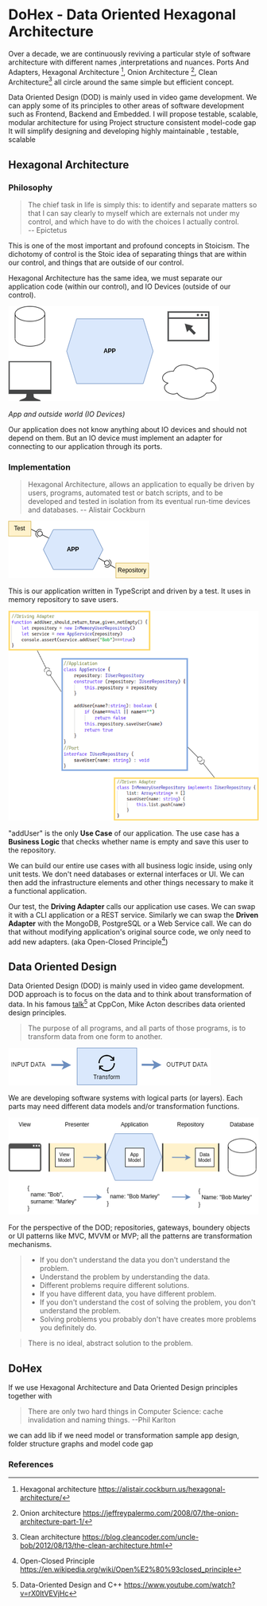 # DoHex - Data Oriented Hexagonal Architecture  

Over a decade, we are continuously reviving a particular style of software architecture with different names ,interpretations and nuances. Ports And Adapters, Hexagonal Architecture [^1], Onion Architecture [^2], Clean Architecture[^3] all circle around the same simple but efficient concept.

Data Oriented Design (DOD) is mainly used in video game development. We can apply some of its principles to other areas of software development such as Frontend, Backend and Embedded.
I will propose testable, scalable, modular architecture for using 
Project structure consistent 
model-code gap
It will simplify designing and developing highly maintainable , testable, scalable 

## Hexagonal Architecture 

### Philosophy  

> The chief task in life is simply this: to identify and separate matters so that I can say clearly to myself which are externals not under my control, and which have to do with the choices I actually control.  
> -- Epictetus

This is one of the most important and profound concepts in Stoicism. The dichotomy of control is the Stoic idea of separating things that are within our control, and things that are outside of our control.   

Hexagonal Architecture has the same idea, we must separate our application code (within our control), and IO Devices (outside of our control).   

![App and oursite world](https://raw.githubusercontent.com/alicemunsal/dohex/master/diagrams/1-App.png)

*App and outside world (IO Devices)*  

Our application does not know anything about IO devices and should not depend on them. But an IO device must implement an adapter for connecting to our application through its ports. 

### Implementation   

> Hexagonal Architecture, allows an application to equally be driven by users, programs, automated test or batch scripts, and to be developed and tested in isolation from its eventual run-time devices and databases.
> -- Alistair Cockburn  

![Application](https://raw.githubusercontent.com/alicemunsal/dohex/master/diagrams/1-Hex.png)

This is our application written in TypeScript and driven by a test. It uses in memory repository to save users.  

![code](https://raw.githubusercontent.com/alicemunsal/dohex/master/diagrams/1-Code.png)

"addUser" is the only **Use Case** of our application. The use case has a **Business Logic** that checks whether name is empty and save this user to the repository.   

We can build our entire use cases with all business logic inside, using only unit tests. We don't need databases or external interfaces or UI. We can then add the infrastructure elements and other things necessary to make it a functional application.  

Our test, the **Driving Adapter** calls our application use cases. We can swap it with a CLI application or  a REST service.  Similarly we can swap the **Driven Adapter** with the MongoDB, PostgreSQL or a Web Service call. We can do that without modifying application's original source code, we only need to add new adapters. (aka Open-Closed Principle[^4])

## Data Oriented Design

Data Oriented Design (DOD) is mainly used in video game development. DOD approach is to focus on the data and to think about transformation of data.  In his famous [talk](https://www.youtube.com/watch?v=rX0ItVEVjHc)[^5] at CppCon, Mike Acton describes data oriented design principles. 

> The purpose of all programs, and all parts of those programs, is to transform data from one form to another.  

![enter image description here](https://raw.githubusercontent.com/alicemunsal/dohex/master/diagrams/1-DOD.png)


We are developing software systems with logical parts (or layers). Each parts may need different data models and/or transformation functions.     

![enter image description here](https://raw.githubusercontent.com/alicemunsal/dohex/master/diagrams/1-Transformer.png)

For the perspective of the DOD; repositories, gateways, boundery objects or UI patterns like MVC, MVVM or MVP; all the patterns are transformation mechanisms.

> - If you don't understand the data you don't understand the problem.  
> - Understand the problem by understanding the data.  
> - Different problems require different solutions.  
> - If you have different data, you have different problem.  
> - If you don't understand the cost of solving the problem, you don't understand the problem.
> - Solving problems you probably don't have creates more problems you definitely do.

> There is no ideal, abstract solution to the problem.  


## DoHex  

If we use Hexagonal Architecture and Data Oriented Design principles together with  

> There are only two hard things in Computer Science: cache invalidation and naming things. 
> --Phil Karlton

we can add lib if we need model or transformation
sample app design, folder structure graphs and model code gap  

### References
[^1]: Hexagonal architecture https://alistair.cockburn.us/hexagonal-architecture/
[^2]: Onion architecture https://jeffreypalermo.com/2008/07/the-onion-architecture-part-1/
[^3]: Clean architecture https://blog.cleancoder.com/uncle-bob/2012/08/13/the-clean-architecture.html
[^4]: Open-Closed Principle https://en.wikipedia.org/wiki/Open%E2%80%93closed_principle
[^5]: Data-Oriented Design and C++ https://www.youtube.com/watch?v=rX0ItVEVjHc
<!--stackedit_data:
eyJoaXN0b3J5IjpbLTE5ODMxODMxMjAsLTEyNjQwNjgxODYsLT
EyOTA0NDE0MzEsMTQ4MTQwMDcwMSwtMTc0MDI1NTg1MSw5MTcx
OTA3NjEsLTg1MjEzNTM4OCwtNzg1MTg0NTI0LC0xOTMxMDk4Nj
I4LC01MjkxMjk0NDksLTIwNzkxODAzMDcsLTI0OTM3MDM2MCwx
OTE1NzE1OTc0LC0xNTM5NjA5Njg1LDE2NjAwNzA0OTIsLTc0ND
YzOTgyMSwxNzMzNTU4NDU0LC0xNTAwMTk3ODUyLC0xNjAzODQ5
ODI2LDE2MTA3NjA0MjddfQ==
-->